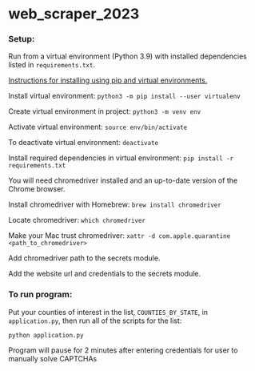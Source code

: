 # web_scraper_2023

### Setup:
Run from a virtual environment (Python 3.9) with installed dependencies listed in ```requirements.txt```.

[Instructions for installing using pip and virtual environments.](https://packaging.python.org/guides/installing-using-pip-and-virtual-environments/)

Install virtual environment: ```python3 -m pip install --user virtualenv```

Create virtual environment in project: ```python3 -m venv env```

Activate virtual environment: ```source env/bin/activate```

To deactivate virtual environment: ```deactivate```

Install required dependencies in virtual environment: ```pip install -r requirements.txt```

You will need chromedriver installed and an up-to-date version of the Chrome browser.

Install chromedriver with Homebrew: ```brew install chromedriver```

Locate chromedriver: ```which chromedriver```

Make your Mac trust chromedriver: ```xattr -d com.apple.quarantine <path_to_chromedriver>```

Add chromedriver path to the secrets module.

Add the website url and credentials to the secrets module.

### To run program:

Put your counties of interest in the list, ```COUNTIES_BY_STATE```, in ```application.py```, then run all of the scripts for the list:

```python application.py```

Program will pause for 2 minutes after entering credentials for user to manually solve CAPTCHAs